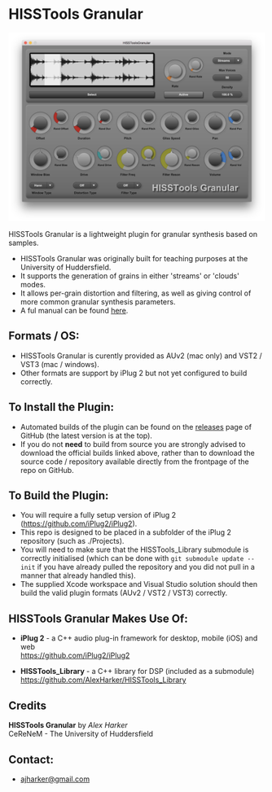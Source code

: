 HISSTools Granular
========

![HISSTools Granular UI](plugin-image.png)

HISSTools Granular is a lightweight plugin for granular synthesis based on samples.
* HISSTools Granular was originally built for teaching purposes at the University of Huddersfield.
* It supports the generation of grains in either 'streams' or 'clouds' modes.  
* It allows per-grain distortion and filtering, as well as giving control of more common granular synthesis parameters.
* A ful manual can be found [here](https://github.com/AlexHarker/HISSTools_Granular/blob/main/manual/HISSTools_Granular_User_Guide.pdf).

Formats / OS:
---------------------------------
- HISSTools Granular is curently provided as AUv2 (mac only) and VST2 / VST3 (mac / windows).
- Other formats are support by iPlug 2 but not yet configured to build correctly.

To Install the Plugin:
---------------------------------
- Automated builds of the plugin can be found on the [releases](https://github.com/AlexHarker/HISSTools_Granular/releases) page of GitHub (the latest version is at the top).
- If you do not **need** to build from source you are strongly advised to download the official builds linked above, rather than to download the source code / repository available directly from the frontpage of the repo on GitHub.

To Build the Plugin:
---------------------------------
- You will require a fully setup version of iPlug 2 (https://github.com/iPlug2/iPlug2).
- This repo is designed to be placed in a subfolder of the iPlug 2 repository (such as ./Projects). 
- You will need to make sure that the HISSTools_Library submodule is correctly initialised (which can be done with ```git submodule update --init``` if you have already pulled the repository and you did not pull in a manner that already handled this).
- The supplied Xcode workspace and Visual Studio solution should then build the valid plugin formats (AUv2 / VST2 / VST3) correctly.

HISSTools Granular Makes Use Of:
---------------------------------

- **iPlug 2** - a C++ audio plug-in framework for desktop, mobile (iOS) and web <br>
https://github.com/iPlug2/iPlug2

- **HISSTools_Library** - a C++ library for DSP (included as a submodule) <br>
https://github.com/AlexHarker/HISSTools_Library

Credits
---------------------------------
**HISSTools Granular** by *Alex Harker* <br>
CeReNeM - The University of Huddersfield

Contact:
---------------------------------

* ajharker@gmail.com
